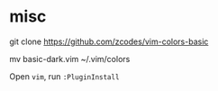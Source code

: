 # misc

git clone https://github.com/zcodes/vim-colors-basic

mv basic-dark.vim ~/.vim/colors

Open `vim`, run `:PluginInstall`
